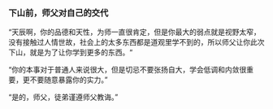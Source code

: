 ### 下山前，师父对自己的交代

“天辰啊，你的品德和天性，为师一直很肯定，但是你最大的弱点就是视野太窄，没有接触过人情世故，社会上的太多东西都是道观里学不到的，所以师父让你此次下山，就是为了让你学到更多的东西。“

“你的本事对于普通人来说很大，但是切忌不要张扬自大，学会低调和内敛很重要，更不要随意暴露你的实力。”


“是的，师父，徒弟谨遵师父教诲。”
